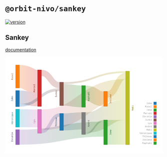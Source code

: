 # `@orbit-nivo/sankey`

[![version](https://img.shields.io/npm/v/@orbit-nivo/sankey.svg?style=flat-square)](https://www.npmjs.com/package/@orbit-nivo/sankey)

## Sankey

[documentation](http://nivo.rocks/heatmap/sankey)

![Sankey](https://raw.githubusercontent.com/plouc/nivo/master/packages/sankey/doc/sankey.png)
